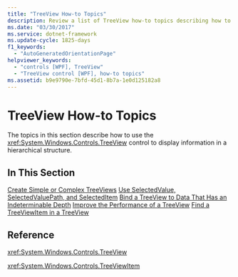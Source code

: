 ```yaml
---
title: "TreeView How-to Topics"
description: Review a list of TreeView how-to topics describing how to use the TreeView control to display information in a hierarchical structure.
ms.date: "03/30/2017"
ms.service: dotnet-framework
ms.update-cycle: 1825-days
f1_keywords:
  - "AutoGeneratedOrientationPage"
helpviewer_keywords:
  - "controls [WPF], TreeView"
  - "TreeView control [WPF], how-to topics"
ms.assetid: b9e9790e-7bfd-45d1-8b7a-1e0d125182a8
---
```

# TreeView How-to Topics

The topics in this section describe how to use the <xref:System.Windows.Controls.TreeView> control to display information in a hierarchical structure.

## In This Section

[Create Simple or Complex TreeViews](how-to-create-simple-or-complex-treeviews.md)
  [Use SelectedValue, SelectedValuePath, and SelectedItem](how-to-use-selectedvalue-selectedvaluepath-and-selecteditem.md)
  [Bind a TreeView to Data That Has an Indeterminable Depth](how-to-bind-a-treeview-to-data-that-has-an-indeterminable-depth.md)
  [Improve the Performance of a TreeView](how-to-improve-the-performance-of-a-treeview.md)
  [Find a TreeViewItem in a TreeView](how-to-find-a-treeviewitem-in-a-treeview.md)

## Reference

<xref:System.Windows.Controls.TreeView>

<xref:System.Windows.Controls.TreeViewItem>
